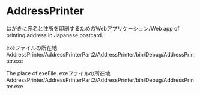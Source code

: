 # AddressPrinter
はがきに宛名と住所を印刷するためのWebアプリケーション/Web app of printing address in Japanese postcard.

exeファイルの所在地
AddressPrinter/AddressPrinterPart2/AddressPrinter/bin/Debug/AddressPrinter.exe

The place of exeFile.
exeファイルの所在地
AddressPrinter/AddressPrinterPart2/AddressPrinter/bin/Debug/AddressPrinter.exe
